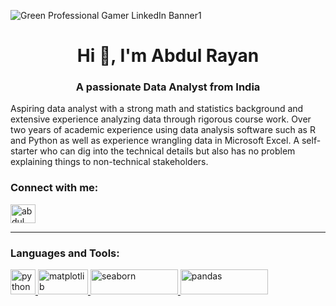 ![Green Professional Gamer LinkedIn Banner1](https://user-images.githubusercontent.com/87469857/191098182-e656dd88-84f2-4fbd-9f68-73a7d00605c0.png)

<h1 align="center">Hi 👋, I'm Abdul Rayan</h1>
<h3 align="center">A passionate Data Analyst from India</h3>


Aspiring data analyst with a strong math and statistics background and extensive experience analyzing data through rigorous course work. Over two years of academic experience using data analysis software such as R and Python as well as experience wrangling data in Microsoft Excel. A self-starter who can dig into the technical details but also has no problem explaining things to non-technical stakeholders.

<h3 align="left">Connect with me:</h3>

<p align="left">
<a href="https://www.linkedin.com/in/abdul-rayan-5a03411a6/" target="blank"><img align="center" src="https://raw.githubusercontent.com/rahuldkjain/github-profile-readme-generator/master/src/images/icons/Social/linked-in-alt.svg" alt="abdul rayan" height="30" width="40" /></a>

</p>
<hr />


<h3 align="left">Languages and Tools:</h3>
<p align="left"> <a href="https://www.python.org/"> <img src=https://th.bing.com/th/id/OIP.LxoJCJCYSckgxvAcKHJvbAHaIG?w=160&h=180&c=7&r=0&o=5&dpr=1.25&pid=1.7" alt="python" width="40" height="40"/> </a> <a href="https://matplotlib.org/" target="_blank" rel="noreferrer"> <img src="https://th.bing.com/th/id/OIP.qiHO7gbnHz5I32bc1tK3WQHaBe?w=334&h=69&c=7&r=0&o=5&dpr=1.25&pid=1.7" alt="matplotlib" width="80" height="40"/> </a> <a href="https://seaborn.pydata.org/" target="_blank" rel="noreferrer"> <img src="https://th.bing.com/th/id/OIP.uIsmr8ut68vYUpDcA6FZ7AHaEK?w=299&h=180&c=7&r=0&o=5&dpr=1.25&pid=1.7" alt="seaborn" width="140" height="40"/> </a> <a href="https://pandas.pydata.org/" target="_blank" rel="noreferrer"> <img src="https://th.bing.com/th/id/OIP.b3P4rdrVHMIHbhQXnwRVewHaCd?w=339&h=116&c=7&r=0&o=5&dpr=1.25&pid=1.7" alt="pandas" width="140" height="40"/></a>
</p>


